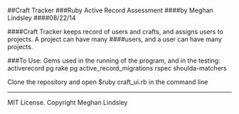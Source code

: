 ##Craft Tracker
###Ruby Active Record Assessment
####by Meghan Lindsley
####08/22/14

####Craft Tracker keeps record of users and crafts, and assigns users to projects. A project can have many ####users, and a user can have many projects.

###To Use:
Gems used in the running of the program, and in the testing:
activerecord
pg
rake
pg
active_record_migrations
rspec
shoulda-matchers

Clone the repository and open $ruby craft_ui.rb in the command line

_____________________________________________
MIT License. Copyright Meghan Lindsley


